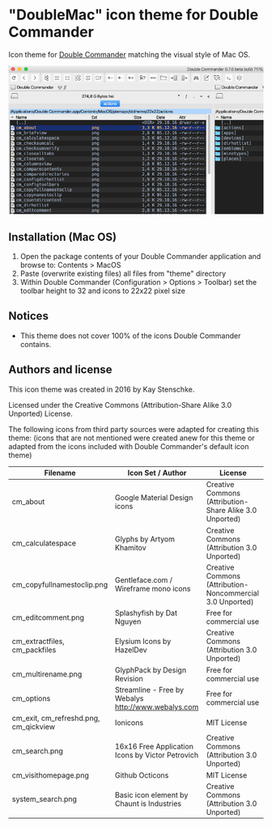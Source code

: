 "DoubleMac" icon theme for Double Commander
===========================================
 
Icon theme for [Double Commander](http://doublecmd.sourceforge.net/) matching the visual style of Mac OS.

![DoubleMac](https://github.com/kstenschke/doublemac-theme/blob/master/screenshot.png?raw=true)


Installation (Mac OS)
---------------------
1. Open the package contents of your Double Commander application and browse to: Contents > MacOS
2. Paste (overwrite existing files) all files from "theme" directory
3. Within Double Commander (Configuration > Options > Toolbar) set the toolbar height to 32 and icons to 22x22 pixel size


Notices 
-------

* This theme does not cover 100% of the icons Double Commander contains.


Authors and license
-------------------
 
This icon theme was created in 2016 by Kay Stenschke.

Licensed under the Creative Commons (Attribution-Share Alike 3.0 Unported) License.

The following icons from third party sources were adapted for creating this theme: 
(icons that are not mentioned were created anew for this theme or adapted from the icons included with 
Double Commander's default icon theme)

| Filename                      | Icon Set / Author                                    | License                                                   |
| ----------------------------- | ---------------------------------------------------- | --------------------------------------------------------- |
| cm_about                      | Google Material Design icons                         | Creative Commons (Attribution-Share Alike 3.0 Unported)   |
| cm_calculatespace             | Glyphs by Artyom Khamitov                            | Creative Commons (Attribution 3.0 Unported)               |
| cm_copyfullnamestoclip.png    | Gentleface.com / Wireframe mono icons                | Creative Commons (Attribution-Noncommercial 3.0 Unported) |
| cm_editcomment.png            | Splashyfish by Dat Nguyen                            | Free for commercial use                                   |
| cm_extractfiles, cm_packfiles | Elysium Icons by HazelDev                            | Creative Commons (Attribution 3.0 Unported)               |
| cm_multirename.png            | GlyphPack by Design Revision                         | Free for commercial use                                   |
| cm_options                    | Streamline - Free by Webalys  http://www.webalys.com | Free for commercial use                                   |
| cm_exit, cm_refreshd.png, cm_qickview      | Ionicons                                             | MIT License                                               |
| cm_search.png                 | 16x16 Free Application Icons by Victor Petrovich     | Creative Commons (Attribution 3.0 Unported)               |
| cm_visithomepage.png          | Github Octicons                                      | MIT License                                               |
| system_search.png             | Basic icon element by Chaunt is Industries           | Creative Commons (Attribution 3.0 Unported)               |
